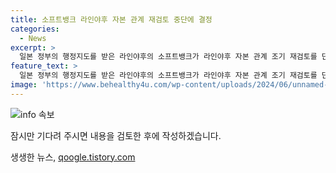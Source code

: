 ```yaml
---
title: 소프트뱅크 라인야후 자본 관계 재검토 중단에 결정
categories:
  - News
excerpt: >
  일본 정부의 행정지도를 받은 라인야후의 소프트뱅크가 라인야후 자본 관계 조기 재검토를 단념한 것으로 알려졌다. 일본 총무성이 자본관계 재검토를 요구한 가운데 한국 네이버와의 50%씩 출자를 당분간 계속할 예정이라고 전해졌으며, 장래적으로 라인야후를 국산 플랫폼으로 만들기 위한 주식 매입을 중장기 목표로 하겠다는 계획을 이어가고 있다. 일본 정부 내에서는 라인야후를 둘러싼 문제가 한일 관계의 새로운 불씨가 되는 것을 우려하는 목소리도 있다.
feature_text: >
  일본 정부의 행정지도를 받은 라인야후의 소프트뱅크가 라인야후 자본 관계 조기 재검토를 단념한 것으로 알려졌다. 일본 총무성이 자본관계 재검토를 요구한 가운데 한국 네이버와의 50%씩 출자를 당분간 계속할 예정이라고 전해졌으며, 장래적으로 라인야후를 국산 플랫폼으로 만들기 위한 주식 매입을 중장기 목표로 하겠다는 계획을 이어가고 있다. 일본 정부 내에서는 라인야후를 둘러싼 문제가 한일 관계의 새로운 불씨가 되는 것을 우려하는 목소리도 있다.
image: 'https://www.behealthy4u.com/wp-content/uploads/2024/06/unnamed-file.png'
---
```


<p><img src="https://www.behealthy4u.com/wp-content/uploads/2024/06/unnamed-file.png" alt="info 속보" /></p>

<p>잠시만 기다려 주시면 내용을 검토한 후에 작성하겠습니다.</p>
생생한 뉴스, <a href="https://qoogle.tistory.com" rel="dofollow">qoogle.tistory.com</a>


